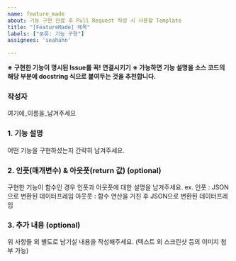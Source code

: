 ```yaml
---
name: feature_made
about: 기능 구현 완료 후 Pull Request 작성 시 사용할 Template
title: "[FeatureMade] 제목"
labels: ["분류: 기능 구현"]
assignees: 'seahahn'

---
```


**※ 구현한 기능이 명시된 Issue를 꼭! 연결시키기**
**※ 가능하면 기능 설명을 소스 코드의 해당 부분에 docstring 식으로 붙여두는 것을 추천합니다.**

### 작성자
여기에_이름을_남겨주세요

### 1. 기능 설명
어떤 기능을 구현하셨는지 간략히 남겨주세요.

### 2. 인풋(매개변수) & 아웃풋(return 값) (optional)
구현한 기능이 함수인 경우 인풋과 아웃풋에 대한 설명을 남겨주세요.
ex. 인풋 : JSON으로 변환된 데이터프레임
아웃풋 : 함수 연산을 거친 후 JSON으로 변환된 데이터프레임

### 3. 추가 내용 (optional)
위 사항들 외 별도로 남기실 내용을 작성해주세요.
(텍스트 외 스크린샷 등의 이미지 첨부 가능)
